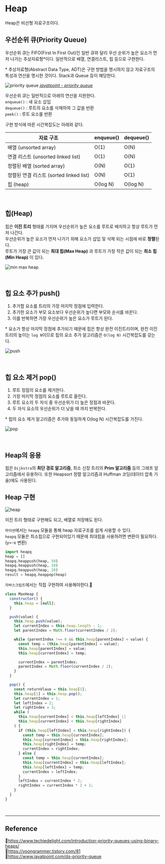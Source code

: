 # Heap

Heap은 비선형 자료구조이다.

## 우선순위 큐(Priority Queue)

우선순위 큐는 FIFO(First In First Out)인 일반 큐와 달리 우선 순위가 높은 요소가 먼저 나가는 추상자료형\*이다. 일반적으로 배열, 연결리스트, 힙 등으로 구현한다.

\* 추상자료형(Abstract Data Type, ADT)은 구현 방법을 명시하지 않고 자료구조의 특성과 연산을 명시한 것이다. Stack과 Queue 등이 해당한다.

![priority queue](https://static.javatpoint.com/ds/images/ds-priority-queue2.png)
_[javatpoint - priority queue](https://www.javatpoint.com/ds-priority-queue)_

우선순위 큐는 일반적으로 아래의 연산을 지원한다.  
`enqueue()` : 새 요소 삽입  
`dequeue()` : 루트의 요소를 삭제하여 그 값을 반환  
`peek()` : 루트 요소를 반환

구현 방식에 따른 시간복잡도는 아래와 같다.

| 자료 구조                               | enqueue() | dequeue() |
| --------------------------------------- | --------- | --------- |
| 배열 (unsorted array)                   | O(1)      | O(N)      |
| 연결 리스트 (unsorted linked list)      | O(1)      | O(N)      |
| 정렬된 배열 (sorted array)              | O(N)      | O(1)      |
| 정렬된 연결 리스트 (sorted linked list) | O(N)      | O(1)      |
| 힙 (heap)                               | O(log N)  | O(log N)  |

<br/>

## 힙(Heap)

힙은 **이진 트리** 형태를 가지며 우선순위가 높은 요소를 루트로 배치하고 항상 루트가 먼저 나간다.  
우선순위가 높은 요소가 먼저 나가기 위해 요소가 삽입 및 삭제 되는 시점에 바로 **정렬**된다.  
루트가 가장 큰 값이 되는 **최대 힙(Max Heap)** 과 루트가 가장 작은 값이 되는 **최소 힙(Min Heap)** 이 있다.

![min max heap](https://www.techiedelight.com/wp-content/uploads/2016/11/Min-Max-Heap.png)

<br/>

## 힙 요소 추가 push()

1. 추가할 요소를 트리의 가장 마지막 정점에 입력한다.
2. 추가한 요소가 부모 요소보다 우선순위가 높다면 부모와 순서를 바꾼다.
3. 이를 반복하면 가장 우선순위가 높은 요소가 루트가 된다.

\* 요소가 항상 마지막 정점에 추가되기 때문에 힙은 항상 완전 이진트리이며, 완전 이진트리의 높이는 `log N`이므로 힙의 요소 추가 알고리즘은 `O(log N)` 시간복잡도를 갖는다.

![push](https://www.techiedelight.com/wp-content/uploads/2016/11/Push-min-heap.png)

<br/>

## 힙 요소 제거 pop()

1. 루트 정점의 요소를 제거한다.
2. 가장 마지막 정점의 요소를 루트로 올린다.
3. 루트 요소의 두 자식 중 우선순위가 더 높은 정점과 바꾼다.
4. 두 자식 요소의 우선순위가 더 낮을 때 까지 반복한다.

\* 힙의 요소 제거 알고리즘은 추가와 동일하게 O(log N) 시간복잡도를 가진다.

![pop](https://www.techiedelight.com/wp-content/uploads/2016/11/Pop-min-heap.png)

<br/>

## Heap의 응용

힙은 `Dijkstra`의 **최단 경로 알고리즘**, 최소 신장 트리의 **Prim 알고리즘** 등의 그래프 알고리즘에서 유용하다. 또한 Heapsort 정렬 알고리즘과 Huffman 코딩(데이터 압축 기술)에도 사용된다.

## Heap 구현

![heap](https://www.techiedelight.com/wp-content/uploads/2016/11/Min-Heap.png)

이진 트리 형태로 구현해도 되고, 배열로 저장해도 된다.

`파이썬`에서는 `heapq` 모듈을 통해 heap 자료구조를 쉽게 사용할 수 있다.  
`heapq` 모듈은 최소힙으로 구현되어있기 때문에 최대힙을 사용하려면 변환이 필요하다. (y=-x 변환)

```python
import heapq
heap = []
heapq.heappush(heap, 50)
heapq.heappush(heap, 10)
heapq.heappush(heap, 20)
result = heapq.heappop(heap)
```

`자바스크립트`에서는 직접 구현하여 사용해야한다.🥲

```javascript
class MaxHeap {
  constructor() {
    this.heap = [null];
  }

  push(value) {
    this.heap.push(value);
    let currentIndex = this.heap.length - 1;
    let parentIndex = Math.floor(currentIndex / 2);

    while (parentIndex !== 0 && this.heap[parentIndex] < value) {
      const temp = (this.heap[parentIndex] = value);
      this.heap[parentIndex] = value;
      this.heap[currentIndex] = temp;

      currentIndex = parentIndex;
      parentIndex = Math.floor(currentIndex / 2);
    }
  }

  pop() {
    const returnVlaue = this.heap[1];
    this.heap[1] = this.heap.pop();
    let currentIndex = 1;
    let leftIndex = 2;
    let rightIndex = 3;
    while (
      this.heap[currentIndex] < this.heap[leftIndex] ||
      this.heap[currentIndex] < this.heap[rightIndex]
    ) {
      if (this.heap[leftIndex] < this.heap[rightIndex]) {
        const temp = this.heap[currentIndex];
        this.heap[currentIndex] = this.heap[rightIndex];
        this.heap[rightIndex] = temp;
        currentIndex = rightIndex;
      } else {
        const temp = this.heap[currentIndex];
        this.heap[currentIndex] = this.heap[leftIndex];
        this.heap[leftIndex] = temp;
        currentIndex = leftIndex;
      }
      leftIndex = currentIndex * 2;
      rightIndex = currentIndex * 2 + 1;
    }
  }
}
```

<br/>

---

## Reference

🎨https://www.techiedelight.com/introduction-priority-queues-using-binary-heaps/  
📄https://yoongrammer.tistory.com/81  
📄https://www.javatpoint.com/ds-priority-queue
